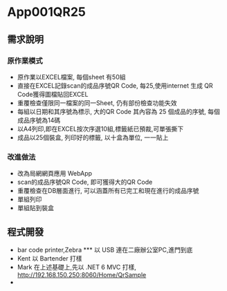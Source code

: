# App001QR25
## 需求說明
### 原作業模式
- 原作業以EXCEL檔案, 每個sheet 有50組
- 直接在EXCEL記錄scan的成品序號QR Code, 每25,使用internet 生成 QR Code獲得圖檔貼回EXCEL
- 重覆檢查僅限同一檔案的同一Sheet, 仍有部份檢查功能失效
- 每組以日期和其序號為標示, 大的QR Code 其內容為 25 個成品的序號, 每個成品序號為14碼
- 以A4列印,即在EXCEL按次序選10組,標籤紙已預裁,可單張撕下
- 成品以25個裝盒, 列印好的標籤, 以十盒為單位, 一一貼上

### 改進做法
- 改為局網網頁應用 WebApp
- scan的成品序號QR Code, 即可獲得大的QR Code
- 重覆檢查在DB層面進行, 可以涵蓋所有已完工和現在進行的成品序號
- 單組列印
- 單組貼到裝盒

## 程式開發

- bar code printer,Zebra *** 以 USB 連在二廠辦公室PC,進門到底
- Kent 以 Bartender 打樣
- Mark 在上述基礎上,先以 .NET 6 MVC 打樣, http://192.168.150.250:8060/Home/QrSample
- 
